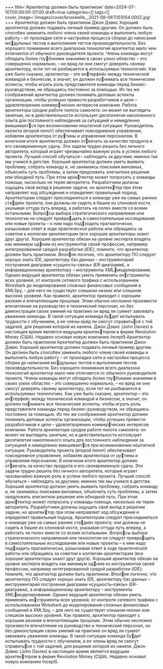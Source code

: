 +++
title='Архитектор должен быть практиком'
date=2024-07-10T00:00:00-07:00
draft=true
categories=[]
tags=[]
cover_image='/images/cover/knoxwelle__2021-08-08T051054.000Z.jpg'
+++
Архитектор должен быть 
практиком
Джон Дэвис
Хороший архитектор должен подавать личный пример другим. Он должен
быть способен заменить любого члена своей команды и выполнить любую
работу – от прокладки сети и настройки процесса сборки до написания модульных тестов и выполнения тестов производительности. Без хорошего
понимания всего диапазона технологий архитектор мало чем отличается от
обычного руководителя проекта. Члены команды могут обладать более глубокими знаниями в своих узких областях – это совершенно нормально, – но
вряд ли они смогут доверять своему архитектору, если тот не разбирается
в используемых технологиях. Как уже было сказано, архитектор – это интерфейс между технической командой и бизнесом, а значит, он должен понимать все технические аспекты, чтобы играть роль представителя команды
перед бизнес-руководством, не обращаясь постоянно за помощью. Из тех же
соображений архитектор должен понимать деловые аспекты организации,
чтобы успешно привести разработчиков к цели – удовлетворению коммерческих интересов компании.
Работа архитектора сродни работе пилота самолета: он может не выглядеть
занятым, но в действительности использует десятилетия накопленного
опыта для постоянного наблюдения за ситуацией и немедленно вмешивается при возникновении нештатной ситуации. Руководитель проекта (второй
пилот) обеспечивает повседневное управление, избавляя архитектора от рутины и управления персоналом. В конечном итоге архитектор должен отвечать за качество продукта и его своевременную сдачу. Эти задачи трудно
решить без личного авторитета, который играет чрезвычайно важную роль
в успехе любого проекта.
Лучший способ обучаться – наблюдать за другими; именно так мы учимся
в детстве. Хороший архитектор должен уметь выявить проблему, собрать
команду и, не занимаясь поисками виновных, объяснить суть проблемы,
а затем предложить элегантное решение или обходной путь. При этом архитектор может попросить у команды помощи, нисколько не теряя авторитета.
Разработчики должны ощущать свой вклад в решение задачи, но архитектор при этом направляет ход обсуждения и определяет правильный подход.
Архитекторам следует присоединяться к команде уже на самых ранних стадиях проекта; они должны не сидеть в башне из слоновой кости, указывая
оттуда путь вперед, а работать «в поле» вместе со всеми остальными. Вопросы выбора стратегического направления или технологии не следует превращать в самостоятельные исследования или новые проекты – к ним надо подходить прагматически, разыскивая ответ в ходе практической работы или
обращаясь за советом к коллегам-архитекторам (все хорошие архитекторы
знают друг друга).
Хороший архитектор обязан на уровне эксперта владеть как минимум одним из инструментов своей профессии, например интегрированной средой
разработки (IDE); помните, что архитектор должен быть практиком. Вполне логично, что архитектору ПО следует хорошо знать IDE, архитектору
баз данных – инструментарий построения диаграмм «сущность–связь»
(ER-диаграмм), а информационному архитектору – инструменты XMLмоделирования. Однако ведущий архитектор обязан уметь применять инструменты всех уровней, от контроля сетевого трафика с использованием
Wireshark до моделирования сложных финансовых сообщений в XMLSpy, –
для него не существует слишком низких или слишком высоких уровней.
Как правило, архитектор приходит с хорошим резюме и впечатляющим
прошлым. Этим обычно несложно произвести впечатление на руководство
и технический персонал, но без демонстрации своих умений на практике он
вряд ли сумеет завоевать уважение команды. В такой ситуации команда будет испытывать трудности с обучением, а ее члены вряд ли смогут справиться с той задачей, для решения которой их наняли.
Джон Дэвис (John Davies) в настоящее время является ведущим архитектором в фирме Revolution Money (США). Недавно основал новую компанию 
Incept5.Архитектор должен быть практиком 
Архитектор должен быть 
практиком
Джон Дэвис
Хороший архитектор должен подавать личный пример другим. Он должен
быть способен заменить любого члена своей команды и выполнить любую
работу – от прокладки сети и настройки процесса сборки до написания модульных тестов и выполнения тестов производительности. Без хорошего
понимания всего диапазона технологий архитектор мало чем отличается от
обычного руководителя проекта. Члены команды могут обладать более глубокими знаниями в своих узких областях – это совершенно нормально, – но
вряд ли они смогут доверять своему архитектору, если тот не разбирается
в используемых технологиях. Как уже было сказано, архитектор – это интерфейс между технической командой и бизнесом, а значит, он должен понимать все технические аспекты, чтобы играть роль представителя команды
перед бизнес-руководством, не обращаясь постоянно за помощью. Из тех же
соображений архитектор должен понимать деловые аспекты организации,
чтобы успешно привести разработчиков к цели – удовлетворению коммерческих интересов компании.
Работа архитектора сродни работе пилота самолета: он может не выглядеть
занятым, но в действительности использует десятилетия накопленного
опыта для постоянного наблюдения за ситуацией и немедленно вмешивается при возникновении нештатной ситуации. Руководитель проекта (второй
пилот) обеспечивает повседневное управление, избавляя архитектора от рутины и управления персоналом. В конечном итоге архитектор должен отвечать за качество продукта и его своевременную сдачу. Эти задачи трудно
решить без личного авторитета, который играет чрезвычайно важную роль
в успехе любого проекта.
Лучший способ обучаться – наблюдать за другими; именно так мы учимся
в детстве. Хороший архитектор должен уметь выявить проблему, собрать
команду и, не занимаясь поисками виновных, объяснить суть проблемы,
а затем предложить элегантное решение или обходной путь. При этом архитектор может попросить у команды помощи, нисколько не теряя авторитета.
Разработчики должны ощущать свой вклад в решение задачи, но архитектор при этом направляет ход обсуждения и определяет правильный подход.
Архитекторам следует присоединяться к команде уже на самых ранних стадиях проекта; они должны не сидеть в башне из слоновой кости, указывая
оттуда путь вперед, а работать «в поле» вместе со всеми остальными. Вопросы выбора стратегического направления или технологии не следует превращать в самостоятельные исследования или новые проекты – к ним надо подходить прагматически, разыскивая ответ в ходе практической работы или
обращаясь за советом к коллегам-архитекторам (все хорошие архитекторы
знают друг друга).
Хороший архитектор обязан на уровне эксперта владеть как минимум одним из инструментов своей профессии, например интегрированной средой
разработки (IDE); помните, что архитектор должен быть практиком. Вполне логично, что архитектору ПО следует хорошо знать IDE, архитектору
баз данных – инструментарий построения диаграмм «сущность–связь»
(ER-диаграмм), а информационному архитектору – инструменты XMLмоделирования. Однако ведущий архитектор обязан уметь применять инструменты всех уровней, от контроля сетевого трафика с использованием
Wireshark до моделирования сложных финансовых сообщений в XMLSpy, –
для него не существует слишком низких или слишком высоких уровней.
Как правило, архитектор приходит с хорошим резюме и впечатляющим
прошлым. Этим обычно несложно произвести впечатление на руководство
и технический персонал, но без демонстрации своих умений на практике он
вряд ли сумеет завоевать уважение команды. В такой ситуации команда будет испытывать трудности с обучением, а ее члены вряд ли смогут справиться с той задачей, для решения которой их наняли.
Джон Дэвис (John Davies) в настоящее время является ведущим архитектором в фирме Revolution Money (США). Недавно основал новую компанию 
Incept5.